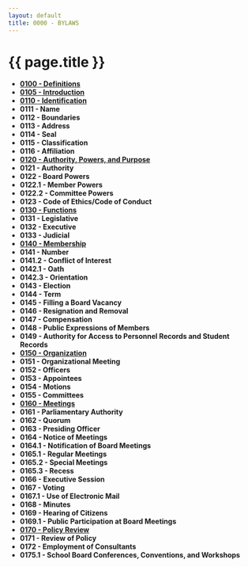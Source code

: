 ```yaml
---
layout: default
title: 0000 - BYLAWS
---
```


{{ page.title }}
================

-   **[0100 - Definitions](po0100.html)**
-   **[0105 - Introduction](po0105.html)**
-   **[0110 - Identification](po0110.html)**
-   **0111 - Name**
-   **0112 - Boundaries**
-   **0113 - Address**
-   **0114 - Seal**
-   **0115 - Classification**
-   **0116 - Affiliation**
-   **[0120 - Authority, Powers, and Purpose](po0120.html)**
-   **0121 - Authority**
-   **0122 - Board Powers**
-   **0122.1 - Member Powers**
-   **0122.2 - Committee Powers**
-   **0123 - Code of Ethics/Code of Conduct**
-   **[0130 - Functions](po0130.html)**
-   **0131 - Legislative**
-   **0132 - Executive**
-   **0133 - Judicial**
-   **[0140 - Membership](po0140.html)**
-   **0141 - Number**
-   **0141.2 - Conflict of Interest**
-   **0142.1 - Oath**
-   **0142.3 - Orientation**
-   **0143 - Election**
-   **0144 - Term**
-   **0145 - Filling a Board Vacancy**
-   **0146 - Resignation and Removal**
-   **0147 - Compensation**
-   **0148 - Public Expressions of Members**
-   **0149 - Authority for Access to Personnel Records and Student Records**
-   **[0150 - Organization](po0150.html)**
-   **0151 - Organizational Meeting**
-   **0152 - Officers**
-   **0153 - Appointees**
-   **0154 - Motions**
-   **0155 - Committees**
-   **[0160 - Meetings](po0160.html)**
-   **0161 - Parliamentary Authority**
-   **0162 - Quorum**
-   **0163 - Presiding Officer**
-   **0164 - Notice of Meetings**
-   **0164.1 - Notification of Board Meetings**
-   **0165.1 - Regular Meetings**
-   **0165.2 - Special Meetings**
-   **0165.3 - Recess**
-   **0166 - Executive Session**
-   **0167 - Voting**
-   **0167.1 - Use of Electronic Mail**
-   **0168 - Minutes**
-   **0169 - Hearing of Citizens**
-   **0169.1 - Public Participation at Board Meetings**
-   **[0170 - Policy Review](po0170.html)**
-   **0171 - Review of Policy**
-   **0172 - Employment of Consultants**
-   **0175.1 - School Board Conferences, Conventions, and Workshops**

